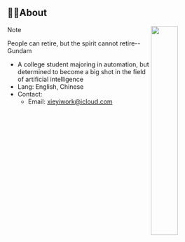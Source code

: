 ## 🖖🏻About

<img src="https://blog.246612.xyz/content/2025/06/gundam-arts.gif" width="35%" align="right">

> [!NOTE]
> People can retire, but the spirit cannot retire--Gundam

- A college student majoring in automation, but determined to become a big shot in the field of artificial intelligence
- Lang: English, Chinese
- Contact:
  - Email: [xieyiwork@icloud.com](mailto:xieyiwork@icloud.com)
